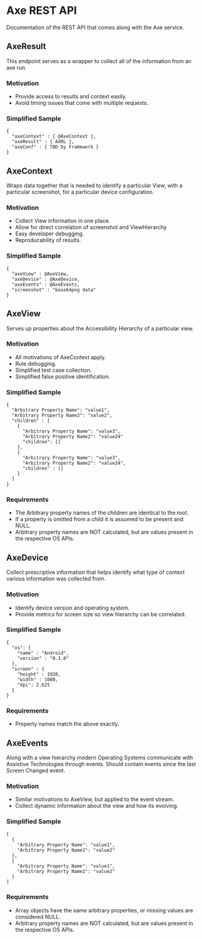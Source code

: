 # Axe REST API

Documentation of the REST API that comes along with the Axe service.

## AxeResult

This endpoint serves as a wrapper to collect all of the information from an axe run. 

### Motivation

- Provide access to results and context easily.
- Avoid timing issues that come with multiple requests.

### Simplified Sample
```
{
  "axeContext" : { @AxeContext },
  "axeResult" : { AXRL },
  "axeConf" : { TBD by Framework }  
}
```

## AxeContext

Wraps data together that is needed to identify a particular View, with a particular screenshot,
for a particular device configuration.

### Motivation

- Collect View information in one place.
- Allow for direct correlation of screenshot and ViewHierarchy
- Easy developer debugging.
- Reproducability of results.

### Simplified Sample

```
{
  "axeView" : @AxeView,
  "axeDevice" : @AxeDevice,
  "axeEvents" : @AxeEvents,
  "screenshot" : "base64png data"
}
```

## AxeView

Serves up properties about the Accessibility Hierarchy of a particular view. 

### Motivation

- All motivations of AxeContext apply.
- Rule debugging.
- Simplified test case collection.
- Simplified false positive identification.

### Simplified Sample

```
{
  "Arbitrary Property Name": "value1",
  "Arbitrary Property Name2": "value2",
  "children" : [
    {
      "Arbitrary Property Name": "value3",
      "Arbitrary Property Name2": "value24"
      "children": []
    }, 
    {
      "Arbitrary Property Name": "value3",
      "Arbitrary Property Name2": "value24",
      "children" : []
    }
  ]
}
```

### Requirements

- The Arbitrary property names of the children are identical to the root. 
- If a property is omitted from a child it is assumed to be present and NULL.
- Arbitrary property names are NOT calculated, but are values present in the respective OS APIs.

## AxeDevice

Collect prescriptive information that helps identify what type of context various information 
was collected from.

### Motivation

- Identify device version and operating system.
- Provide metrics for screen size so view hierarchy can be correlated.

### Simplified Sample

```
{
  "os": {
    "name" : "Android",
    "version" : "8.1.0"
  },
  "screen" : {
    "height" : 1920,
    "width" : 1080,
    "dpi": 2.625
  }
}

```

### Requirements

- Property names match the above exactly.

## AxeEvents

Along with a view hierarchy modern Operating Systems communicate with Assistive Technologies through
events. Should contain events since the last Screen Changed event.

### Motivation

- Similar motivations to AxeView, but applied to the event stream.
- Collect dynamic information about the view and how its evolving.

### Simplified Sample

```
[
  {
    "Arbitrary Property Name": "value1",
    "Arbitrary Property Name2": "value2"
  },
  {
    "Arbitrary Property Name": "value1",
    "Arbitrary Property Name2": "value2"
  }
]
```

### Requirements

- Array objects have the same arbitrary properties, or missing values are considered NULL.
- Arbitrary property names are NOT calculated, but are values present in the respective OS APIs.

